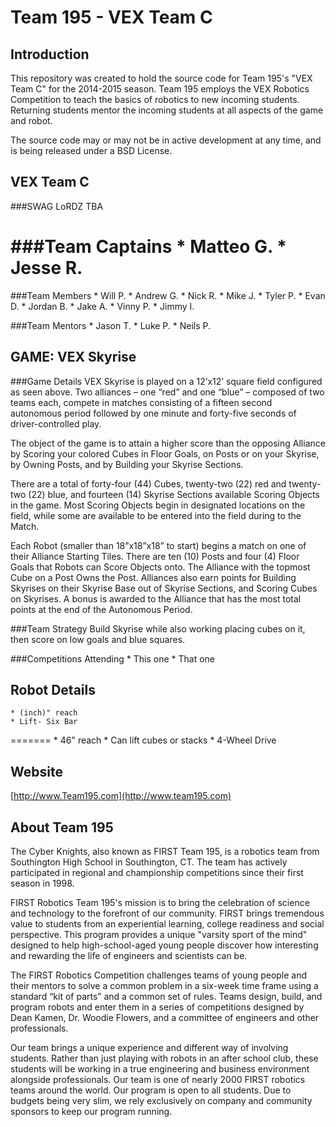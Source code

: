 ﻿Team 195 - VEX Team C
=====================

Introduction
------------
This repository was created to hold the source code for Team 195's "VEX Team C" for the 2014-2015 season. Team 195 employs the VEX Robotics Competition to teach the basics of robotics to new incoming students. Returning students mentor the incoming students at all aspects of the game and robot.

The source code may or may not be in active development at any time, and is being released under a BSD License.

VEX Team C
----------
###SWAG LoRDZ
TBA

###Team Captains
	* Matteo G.
	* Jesse R.
=======
###Team Members
	* Will P.
	* Andrew G.
	* Nick R.
	* Mike J.
	* Tyler P.
	* Evan D.
	* Jordan B.
	* Jake A.
	* Vinny P.
	* Jimmy I.
	
###Team Mentors
	* Jason T.
	* Luke P.
	* Neils P.
	
GAME: VEX Skyrise
-----------------
###Game Details
VEX Skyrise is played on a 12’x12’ square field configured as seen above. Two alliances – one “red” and one “blue” – composed of two teams each, compete in matches consisting of a fifteen second autonomous period followed by one minute and forty-five seconds of driver-controlled play.

The object of the game is to attain a higher score than the opposing Alliance by Scoring your colored Cubes in Floor Goals, on Posts or on your Skyrise, by Owning Posts, and by Building your Skyrise Sections.

There are a total of forty-four (44) Cubes, twenty-two (22) red and twenty-two (22) blue, and fourteen (14) Skyrise Sections available Scoring Objects in the game. Most Scoring Objects begin in designated locations on the field, while some are available to be entered into the field during to the Match.

Each Robot (smaller than 18”x18”x18” to start) begins a match on one of their Alliance Starting Tiles. There are ten (10) Posts and four (4) Floor Goals that Robots can Score Objects onto. The Alliance with the topmost Cube on a Post Owns the Post. Alliances also earn points for Building Skyrises on their Skyrise Base out of Skyrise Sections, and Scoring Cubes on Skyrises. A bonus is awarded to the Alliance that has the most total points at the end of the Autonomous Period.

###Team Strategy
Build Skyrise while also working placing cubes on it, then score on low goals and blue squares.

###Competitions Attending
	* This one
	* That one
	
Robot Details
-------------
	* (inch)" reach
	* Lift- Six Bar
=======
	* 46" reach
	* Can lift cubes or stacks
	* 4-Wheel Drive

Website
-------
[http://www.Team195.com](http://www.team195.com)

About Team 195
--------------
The Cyber Knights, also known as FIRST Team 195, is a robotics team from Southington High School in Southington, CT. The team has actively participated in regional and championship competitions since their first season in 1998.

FIRST Robotics Team 195's mission is to bring the celebration of science and technology to the forefront of our community. FIRST brings tremendous value to students from an experiential learning, college readiness and social perspective. This program provides a unique "varsity sport of the mind" designed to help high-school-aged young people discover how interesting and rewarding the life of engineers and scientists can be.

The FIRST Robotics Competition challenges teams of young people and their mentors to solve a common problem in a six-week time frame using a standard “kit of parts” and a common set of rules. Teams design, build, and program robots and enter them in a series of competitions designed by Dean Kamen, Dr. Woodie Flowers, and a committee of engineers and other professionals.

Our team brings a unique experience and different way of involving students. Rather than just playing with robots in an after school club, these students will be working in a true engineering and business environment alongside professionals. Our team is one of nearly 2000 FIRST robotics teams around the world. Our program is open to all students. Due to budgets being very slim, we rely exclusively on company and community sponsors to keep our program running.
